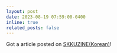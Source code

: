 ```yaml
---
layout: post
date: 2023-08-19 07:59:00-0400
inline: true
related_posts: false
---
```


Got a article posted on [SKKUZINE(Korean)](https://webzine.skku.edu/skkuzine/section/knowledge06.do?articleNo=108347&pager.offset=0&pagerLimit=10)!

